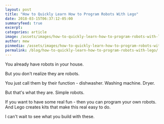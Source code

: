 ```yaml
---
layout: post
title: "How to Quickly Learn How to Program Robots With Lego"
date: 2018-03-15T06:37:12-05:00
summaryfeed: true
excerpt:  
categories: article
image: /assets/images/how-to-quickly-learn-how-to-program-robots-with-lego.jpg
author: mew
pinmedia: /assets/images/how-to-quickly-learn-how-to-program-robots-with-lego-pinterest.jpg
permalink: /blog/how-to-quickly-learn-how-to-program-robots-with-lego/
---
```

You already have robots in your house.

But you don't realize they are robots.

You just call them by their function - dishwasher. Washing machine. Dryer.

But that's what they are. Simple robots.

If you want to have some real fun - then you can program your own robots. And Lego creates kits that make this real easy to do.

I can't wait to see what you build with these.

<script src="https://api.tablelabs.com/t/wghc317m.js" defer></script>


